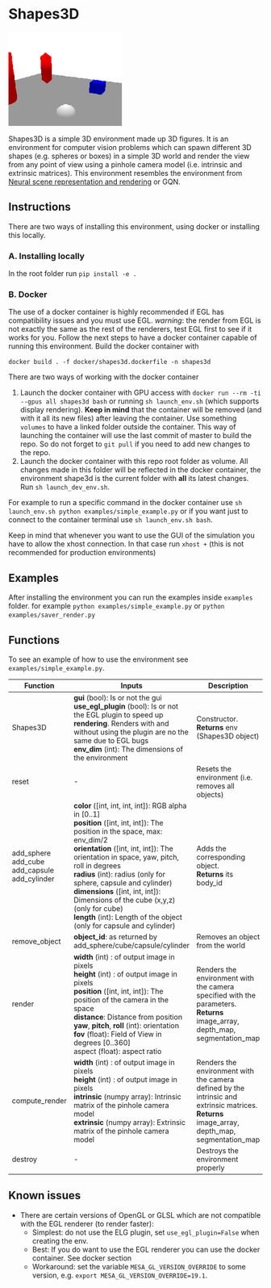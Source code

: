# Shapes3D

![shapes3d example](misc/shapes3d_example.gif)



Shapes3D is a simple 3D environment made up 3D figures. It is an environment for computer vision problems which can spawn different 3D shapes (e.g. spheres or boxes) in a simple 3D world and render the view from any point of view using a pinhole camera model (i.e. intrinsic and extrinsic matrices). This environment resembles the environment from [Neural scene representation and rendering](https://deepmind.com/blog/article/neural-scene-representation-and-rendering) or GQN.

## Instructions

There are two ways of installing this environment, using docker or installing this locally.

### A. Installing locally

In the root folder run `pip install -e .`

### B. Docker

The use of a docker container is highly recommended if EGL has compatibility issues and you must use EGL. *warning*: the render from EGL is not exactly the same as the rest of the renderers, test EGL first to see if it works for you. Follow the next steps to have a docker container capable of running this environment. Build the docker container with


    docker build . -f docker/shapes3d.dockerfile -n shapes3d


There are two ways of working with the docker container
1. Launch the docker container with GPU access with `docker run --rm -ti --gpus all shapes3d bash` or running `sh launch_env.sh` (which supports display rendering). **Keep in mind** that the container will be removed (and with it all its new files) after leaving the container. Use something `volumes` to have a linked folder outside the container. This way of launching the container will use the last commit of master to build the repo. So do not forget to `git pull` if you need to add new changes to the repo.
2. Launch the docker container with this repo root folder as volume. All changes made in this folder will be reflected in the docker container, the environment shape3d is the current folder with **all** its latest changes. Run `sh launch_dev_env.sh`.

For example to run a specific command in the docker container use `sh launch_env.sh python examples/simple_example.py` or if you want just to connect to the container terminal use `sh launch_env.sh bash`.

Keep in mind that whenever you want to use the GUI of the simulation you have to allow the xhost connection. In that case run `xhost +` (this is not recommended for production environments)

## Examples

After installing the environment you can run the examples inside `examples` folder. for example `python examples/simple_example.py` or `python examples/saver_render.py`

## Functions

To see an example of how to use the environment see `examples/simple_example.py`.

| Function                                                    | Inputs                                                       | Description                                                  |
| ----------------------------------------------------------- | ------------------------------------------------------------ | ------------------------------------------------------------ |
| Shapes3D                                                    | **gui** (bool): Is or not the gui<br />**use_egl_plugin** (bool): Is or not the EGL plugin to speed up **rendering**. Renders with and without using the plugin are no the same due to EGL bugs<br />**env_dim** (int): The dimensions of the environment | Constructor. <br />**Returns** env (Shapes3D object)         |
| reset                                                       | -                                                            | Resets the environment (i.e. removes all objects)             |
| add_sphere<br />add_cube<br />add_capsule<br />add_cylinder | **color** ([int, int, int, int]): RGB alpha in [0..1]<br />**position** ([int, int, int]): The position in the space, max: env_dim/2<br />**orientation** ([int, int, int]): The orientation in space, yaw, pitch, roll in degrees<br />**radius** (int): radius (only for sphere, capsule and cylinder)<br />**dimensions** ([int, int, int]): Dimensions of the cube (x,y,z) (only for cube)<br />**length** (int): Length of the object (only for capsule and cylinder) | Adds the corresponding object. <br />**Returns** its body_id  |
| remove_object                                               | **object_id**: as returned by add_sphere/cube/capsule/cylinder | Removes an object from the world                              |
| render                                                      | **width** (int) : of output image in pixels<br />**height** (int) : of output image in pixels<br />**position** ([int, int, int]): The position of the camera in the space<br />**distance**: Distance from position<br />**yaw**, **pitch**, **roll** (int): orientation<br />**fov** (float): Field of View in degrees [0..360]<br />aspect (float): aspect ratio | Renders the environment with the camera specified with the parameters. <br />**Returns** image_array, depth_map, segmentation_map |
| compute_render                                              | **width** (int) : of output image in pixels<br />**height** (int) : of output image in pixels<br />**intrinsic** (numpy array): Intrinsic matrix of the pinhole camera model<br />**extrinsic** (numpy array): Extrinsic matrix of the pinhole camera model | Renders the environment with the camera defined by the intrinsic and extrinsic matrices. <br />**Returns** image_array, depth_map, segmentation_map |
| destroy                                                     | -                                                            | Destroys the environment properly                            |



## Known issues

* There are certain versions of OpenGL or GLSL which are not compatible with the EGL renderer (to render faster):
    * Simplest: do not use the ELG plugin, set `use_egl_plugin=False` when creating the env.
    * Best: If you do want to use the EGL renderer you can use the docker container. See docker section
    * Workaround: set the variable `MESA_GL_VERSION_OVERRIDE` to some version, e.g. `export MESA_GL_VERSION_OVERRIDE=19.1`.
